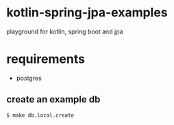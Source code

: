 # kotlin-spring-jpa-examples
playground for kotlin, spring boot and jpa


# requirements

- postgres

## create an example db
    $ make db.local.create 
